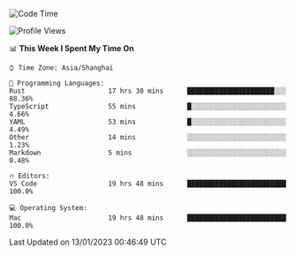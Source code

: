 <!--START_SECTION:waka-->
![Code Time](http://img.shields.io/badge/Code%20Time-1%2C853%20hrs%207%20mins-blue)

![Profile Views](http://img.shields.io/badge/Profile%20Views-27-blue)

📊 **This Week I Spent My Time On** 

```text
⌚︎ Time Zone: Asia/Shanghai

💬 Programming Languages: 
Rust                     17 hrs 30 mins      ██████████████████████░░░   88.36% 
TypeScript               55 mins             █░░░░░░░░░░░░░░░░░░░░░░░░   4.66% 
YAML                     53 mins             █░░░░░░░░░░░░░░░░░░░░░░░░   4.49% 
Other                    14 mins             ░░░░░░░░░░░░░░░░░░░░░░░░░   1.23% 
Markdown                 5 mins              ░░░░░░░░░░░░░░░░░░░░░░░░░   0.48%

🔥 Editors: 
VS Code                  19 hrs 48 mins      █████████████████████████   100.0%

💻 Operating System: 
Mac                      19 hrs 48 mins      █████████████████████████   100.0%

```


 Last Updated on 13/01/2023 00:46:49 UTC
<!--END_SECTION:waka-->

<!--![CodersRank](https://cr-skills-chart-widget.azurewebsites.net/api/api?username=BugenZhao&padding=16&tooltip=true&branding=false&sort-by-score=true&skills=Rust%2C%20Swift%2C%20C%2C%20TypeScript%2C%20Java%2C%20Go%2C%20Dart%2C%20C%2B%2B%2C%20Python%2C%20Assembly%2C%20Shell%2C%20Kotlin)-->
